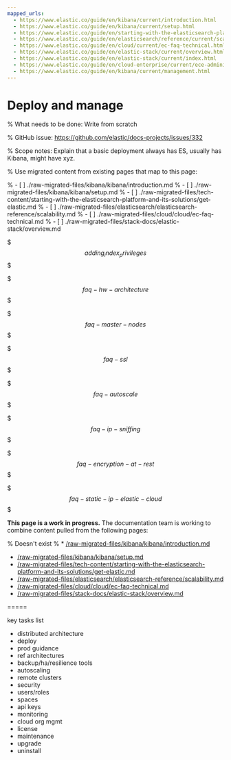 ```yaml
---
mapped_urls:
  - https://www.elastic.co/guide/en/kibana/current/introduction.html
  - https://www.elastic.co/guide/en/kibana/current/setup.html
  - https://www.elastic.co/guide/en/starting-with-the-elasticsearch-platform-and-its-solutions/current/get-elastic.html
  - https://www.elastic.co/guide/en/elasticsearch/reference/current/scalability.html
  - https://www.elastic.co/guide/en/cloud/current/ec-faq-technical.html
  - https://www.elastic.co/guide/en/elastic-stack/current/overview.html
  - https://www.elastic.co/guide/en/elastic-stack/current/index.html
  - https://www.elastic.co/guide/en/cloud-enterprise/current/ece-administering-deployments.html
  - https://www.elastic.co/guide/en/kibana/current/management.html
---
```


# Deploy and manage

% What needs to be done: Write from scratch

% GitHub issue: https://github.com/elastic/docs-projects/issues/332

% Scope notes: Explain that a basic deployment always has ES, usually has Kibana, might have xyz.

% Use migrated content from existing pages that map to this page:

% - [ ] ./raw-migrated-files/kibana/kibana/introduction.md
% - [ ] ./raw-migrated-files/kibana/kibana/setup.md
% - [ ] ./raw-migrated-files/tech-content/starting-with-the-elasticsearch-platform-and-its-solutions/get-elastic.md
% - [ ] ./raw-migrated-files/elasticsearch/elasticsearch-reference/scalability.md
% - [ ] ./raw-migrated-files/cloud/cloud/ec-faq-technical.md
% - [ ] ./raw-migrated-files/stack-docs/elastic-stack/overview.md

$$$adding_index_privileges$$$

$$$faq-hw-architecture$$$

$$$faq-master-nodes$$$

$$$faq-ssl$$$

$$$faq-autoscale$$$

$$$faq-ip-sniffing$$$

$$$faq-encryption-at-rest$$$

$$$faq-static-ip-elastic-cloud$$$

**This page is a work in progress.** The documentation team is working to combine content pulled from the following pages:

% Doesn't exist
% * [/raw-migrated-files/kibana/kibana/introduction.md](/raw-migrated-files/kibana/kibana/introduction.md)

* [/raw-migrated-files/kibana/kibana/setup.md](/raw-migrated-files/kibana/kibana/setup.md)
* [/raw-migrated-files/tech-content/starting-with-the-elasticsearch-platform-and-its-solutions/get-elastic.md](/raw-migrated-files/tech-content/starting-with-the-elasticsearch-platform-and-its-solutions/get-elastic.md)
* [/raw-migrated-files/elasticsearch/elasticsearch-reference/scalability.md](/raw-migrated-files/elasticsearch/elasticsearch-reference/scalability.md)
* [/raw-migrated-files/cloud/cloud/ec-faq-technical.md](/raw-migrated-files/cloud/cloud/ec-faq-technical.md)
* [/raw-migrated-files/stack-docs/elastic-stack/overview.md](/raw-migrated-files/stack-docs/elastic-stack/overview.md)


=====


  key tasks list

  * distributed architecture
  * deploy
  * prod guidance
  * ref architectures
  * backup/ha/resilience tools
  * autoscaling
  * remote clusters
  * security
  * users/roles
  * spaces
  * api keys
  * monitoring
  * cloud org mgmt
  * license
  * maintenance
  * upgrade
  * uninstall